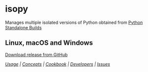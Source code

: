 # isopy

Manages multiple isolated versions of Python obtained from
[Python Standalone Builds][python-build-standalone-releases]

## Linux, macOS and Windows

[Download release from GitHub][releases]

_[Usage](usage.md) \| [Concepts](concepts.md) \| [Cookbook](cookbook.md) \| [Developers][readme] \| [Issues][issues]_

[issues]: https://github.com/rcook/isopy/issues
[python-build-standalone-releases]: https://github.com/indygreg/python-build-standalone/releases
[readme]: https://github.com/rcook/isopy/blob/main/README.md
[releases]: https://github.com/rcook/isopyrs/releases
